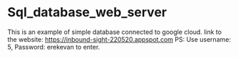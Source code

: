 # Sql_database_web_server

This is an example of simple database connected to google cloud. 
link to the website: https://inbound-sight-220520.appspot.com
PS: Use username: 5, Password: erekevan to enter. 
